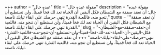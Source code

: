 +++
author = "عبده خال"
title = "مقولة عبده خال"
description = "مقولة عبده خال: أن تعقد صفقة مع الشيطان فكل اليقين أن الحياة تعد لك فخاً قميئاً، ولن تستطيع أن تنجو منه، فاللعبة القذرة تنهي حرصك على ابقاء ثيابك ناصعة."
quote = '''أن تعقد صفقة مع الشيطان فكل اليقين أن الحياة تعد لك فخاً قميئاً، ولن تستطيع أن تنجو منه، فاللعبة القذرة تنهي حرصك على ابقاء ثيابك ناصعة.'''
slug = "أن-تعقد-صفقة-مع-الشيطان-فكل-اليقين-أن-الحياة-تعد-لك-فخاً-قميئاً-ولن-تستطيع-أن-تنجو-منه-فاللعبة-القذرة-تنهي-حرصك-على-ابقاء-ثيابك-ناصعة"
+++
أن تعقد صفقة مع الشيطان فكل اليقين أن الحياة تعد لك فخاً قميئاً، ولن تستطيع أن تنجو منه، فاللعبة القذرة تنهي حرصك على ابقاء ثيابك ناصعة.
